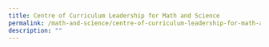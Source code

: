 ```yaml
---
title: Centre of Curriculum Leadership for Math and Science
permalink: /math-and-science/centre-of-curriculum-leadership-for-math-and-science/
description: ""
---
```

